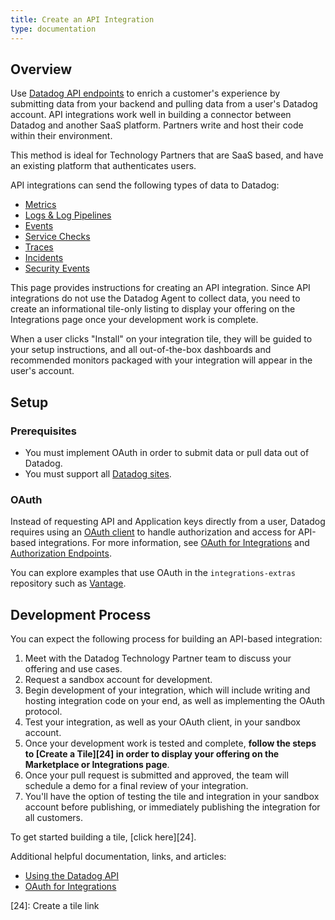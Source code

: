 ```yaml
---
title: Create an API Integration
type: documentation
---
```


## Overview

Use [Datadog API endpoints][1] to enrich a customer's experience by submitting data from your backend and pulling data from a user's Datadog account. API integrations work well in building a connector between Datadog and another SaaS platform. Partners write and host their code within their environment.

 This method is ideal for Technology Partners that are SaaS based, and have an existing platform that authenticates users.

API integrations can send the following types of data to Datadog:

- [Metrics][2]
- [Logs & Log Pipelines][3]
- [Events][4]
- [Service Checks][5]
- [Traces][6]
- [Incidents][7]
- [Security Events][8]

This page provides instructions for creating an API integration. Since API integrations do not use the Datadog Agent to collect data, you need to create an informational tile-only listing to display your offering on the Integrations page once your development work is complete.

When a user clicks "Install" on your integration tile, they will be guided to your setup instructions, and all out-of-the-box dashboards and recommended monitors packaged with your integration will appear in the user's account.

## Setup

### Prerequisites

- You must implement OAuth in order to submit data or pull data out of Datadog. 
- You must support all [Datadog sites][12].

### OAuth
Instead of requesting API and Application keys directly from a user, Datadog requires using an [OAuth client][14] to handle authorization and access for API-based integrations. For more information, see [OAuth for Integrations][15] and [Authorization Endpoints][16]. 

You can explore examples that use OAuth in the `integrations-extras` repository such as [Vantage][17].

## Development Process

You can expect the following process for building an API-based integration:
1. Meet with the Datadog Technology Partner team to discuss your offering and use cases.
2. Request a sandbox account for development.
3. Begin development of your integration, which will include writing and hosting integration code on your end, as well as implementing the OAuth protocol.
4. Test your integration, as well as your OAuth client, in your sandbox account.
5. Once your development work is tested and complete, **follow the steps to [Create a Tile][24] in order to display your offering on the Marketplace or Integrations page**.
6. Once your pull request is submitted and approved, the team will schedule a demo for a final review of your integration.
7. You'll have the option of testing the tile and integration in your sandbox account before publishing, or immediately publishing the integration for all customers. 

To get started building a tile, [click here][24]. 


Additional helpful documentation, links, and articles:

- [Using the Datadog API][1]
- [OAuth for Integrations][14]

[1]: https://docs.datadoghq.com/api/latest/using-the-api/
[2]: https://docs.datadoghq.com/api/latest/metrics/
[3]: https://docs.datadoghq.com/logs/faq/partner_log_integration/
[4]: https://docs.datadoghq.com/api/latest/events/
[5]: https://docs.datadoghq.com/api/latest/service-checks/
[6]: https://docs.datadoghq.com/tracing/guide/send_traces_to_agent_by_api/
[7]: https://docs.datadoghq.com/api/latest/incidents/
[8]: https://docs.datadoghq.com/api/latest/security-monitoring/
[9]: https://docs.datadoghq.com/developers/#creating-your-own-solution
[10]: https://docs.datadoghq.com/account_management/api-app-keys/#api-keys
[11]: https://docs.datadoghq.com/account_management/api-app-keys/#application-keys
[12]: https://docs.datadoghq.com/getting_started/site
[13]: https://docs.datadoghq.com/account_management/api-app-keys/
[14]: https://docs.datadoghq.com/developers/authorization/
[15]: https://docs.datadoghq.com/developers/integrations/oauth_for_integrations/
[16]: https://docs.datadoghq.com/developers/authorization/oauth2_endpoints/
[17]: https://github.com/DataDog/integrations-extras/tree/master/vantage
[18]: https://www.python.org/downloads/
[19]: https://pypi.org/project/datadog-checks-dev/
[20]: https://docs.datadoghq.com/developers/integrations/check_references/#manifest-file
[21]: https://github.com/DataDog/integrations-extras/
[22]: https://app.datadoghq.com/integrations
[23]: /developers/integrations/python
[24]: Create a tile link